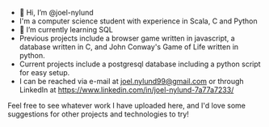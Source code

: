 - 👋 Hi, I’m @joel-nylund
- I'm a computer science student with experience in Scala, C and Python
- 🌱 I’m currently learning SQL
- Previous projects include a browser game written in javascript, a database written in C, and John Conway's Game of Life written in python.
- Current projects include a postgresql database including a python script for easy setup.
- I can be reached via e-mail at joel.nylund99@gmail.com or through LinkedIn at https://www.linkedin.com/in/joel-nylund-7a77a7233/

Feel free to see whatever work I have uploaded here, and I'd love some suggestions for other projects and technologies to try!
